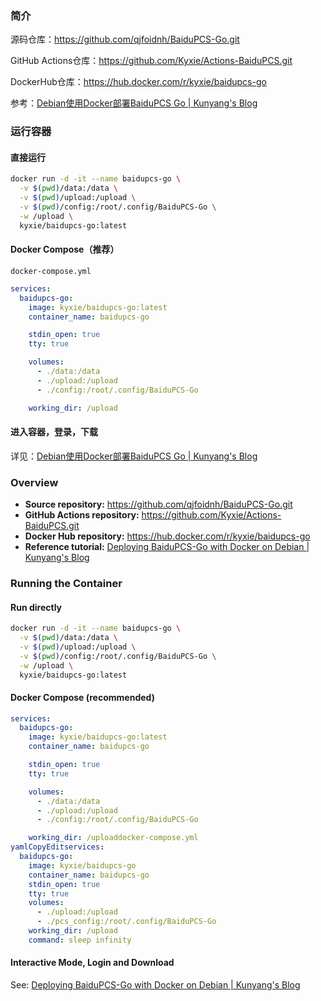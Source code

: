 ### 简介

源码仓库：https://github.com/qjfoidnh/BaiduPCS-Go.git

GitHub Actions仓库：https://github.com/Kyxie/Actions-BaiduPCS.git

DockerHub仓库：https://hub.docker.com/r/kyxie/baidupcs-go

参考：[Debian使用Docker部署BaiduPCS Go | Kunyang's Blog](http://localhost:1313/zh/blog/tech/router/baidupcs-go/)

### 运行容器

#### 直接运行

```bash
docker run -d -it --name baidupcs-go \
  -v $(pwd)/data:/data \
  -v $(pwd)/upload:/upload \
  -v $(pwd)/config:/root/.config/BaiduPCS-Go \
  -w /upload \
  kyxie/baidupcs-go:latest
```

#### Docker Compose（推荐）

`docker-compose.yml`

```yml
services:
  baidupcs-go:
    image: kyxie/baidupcs-go:latest
    container_name: baidupcs-go

    stdin_open: true
    tty: true

    volumes:
      - ./data:/data
      - ./upload:/upload
      - ./config:/root/.config/BaiduPCS-Go

    working_dir: /upload
```

#### 进入容器，登录，下载

详见：[Debian使用Docker部署BaiduPCS Go | Kunyang's Blog](http://localhost:1313/zh/blog/tech/router/baidupcs-go/)

### Overview

- **Source repository:** https://github.com/qjfoidnh/BaiduPCS-Go.git
- **GitHub Actions repository:** https://github.com/Kyxie/Actions-BaiduPCS.git
- **Docker Hub repository:** https://hub.docker.com/r/kyxie/baidupcs-go
- **Reference tutorial:** [Deploying BaiduPCS-Go with Docker on Debian | Kunyang's Blog](http://localhost:1313/zh/blog/tech/router/baidupcs-go/)

### Running the Container

#### Run directly

```bash
docker run -d -it --name baidupcs-go \
  -v $(pwd)/data:/data \
  -v $(pwd)/upload:/upload \
  -v $(pwd)/config:/root/.config/BaiduPCS-Go \
  -w /upload \
  kyxie/baidupcs-go:latest
```

#### Docker Compose (recommended)

```yml
services:
  baidupcs-go:
    image: kyxie/baidupcs-go:latest
    container_name: baidupcs-go

    stdin_open: true
    tty: true

    volumes:
      - ./data:/data
      - ./upload:/upload
      - ./config:/root/.config/BaiduPCS-Go

    working_dir: /uploaddocker-compose.yml
yamlCopyEditservices:
  baidupcs-go:
    image: kyxie/baidupcs-go
    container_name: baidupcs-go
    stdin_open: true
    tty: true
    volumes:
      - ./upload:/upload
      - ./pcs_config:/root/.config/BaiduPCS-Go
    working_dir: /upload
    command: sleep infinity
```

#### Interactive Mode, Login and Download

See: [Deploying BaiduPCS-Go with Docker on Debian | Kunyang's Blog](http://localhost:1313/zh/blog/tech/router/baidupcs-go/)